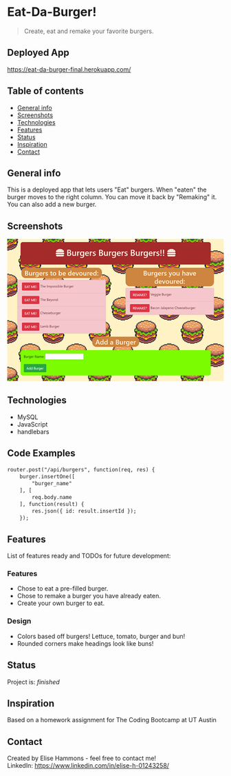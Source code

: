 # Eat-Da-Burger!
> Create, eat and remake your favorite burgers.
## Deployed App
https://eat-da-burger-final.herokuapp.com/

## Table of contents
* [General info](#general-info)
* [Screenshots](#screenshots)
* [Technologies](#technologies)
* [Features](#features)
* [Status](#status)
* [Inspiration](#inspiration)
* [Contact](#contact)

## General info
This is a deployed app that lets users "Eat" burgers. When "eaten" the burger moves to the right column. You can move it back by "Remaking" it. You can also add a new burger.

## Screenshots
![Screenshot](public/assets/img/screenshot.png)<br>

## Technologies
* MySQL
* JavaScript
* handlebars

## Code Examples
    router.post("/api/burgers", function(req, res) {
        burger.insertOne([
            "burger_name"
        ], [
            req.body.name
        ], function(result) {
            res.json({ id: result.insertId });
        });

## Features
List of features ready and TODOs for future development:
### Features
* Chose to eat a pre-filled burger.
* Chose to remake a burger you have already eaten.
* Create your own burger to eat.
### Design
* Colors based off burgers! Lettuce, tomato, burger and bun!
* Rounded corners make headings look like buns!

## Status
Project is: _finished_

## Inspiration
Based on a homework assignment for The Coding Bootcamp at UT Austin

## Contact
Created by Elise Hammons - feel free to contact me!
<br>LinkedIn: https://www.linkedin.com/in/elise-h-01243258/